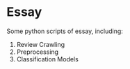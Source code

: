 # Essay
Some python scripts of essay, including:
1. Review Crawling
3. Preprocessing
4. Classification Models
